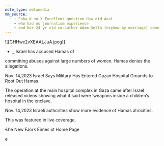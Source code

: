 ```yaml
---
note_type: metamedia
mm_source:
  - - Esha K on X Excellent question How did Anat
    - who had no journalism experience
    - and her 24 yr old co-author Adam Sella (nephew by marriage) come to lead a front page investigation I will try to answer. Her first article in New York Times is o.md
---
```


![[GHHwe2vXEAALJuA.jpeg]]

- _
Israel has accused Hamas of

committing abuses against
large numbers of women. Hamas denies the allegations.

Nov. 14,2023
Israel Says Military Has
Entered Gazan Hospital
Grounds to Root Out
Hamas

The operation at the main
hospital complex in Gaza came
after Israel released videos showing what it said were
‘weapons inside a children’s hospital in the enclave.

Nov. 14,2023
Israeli authorities show
more evidence of Hamas
atrocities.

This was featured in live
coverage.

€he New FJork Eimes ot Home Page

e

